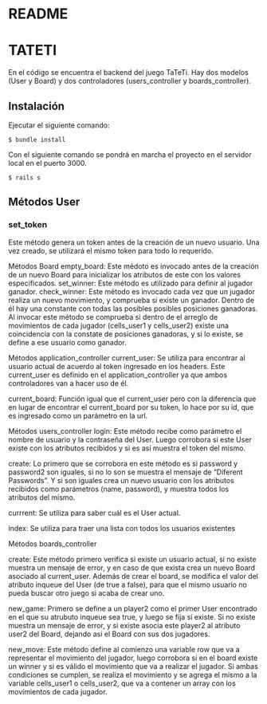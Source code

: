 # README

# TATETI

En el código se encuentra el backend del juego TaTeTi. Hay dos modelos (User y Board) y dos controladores (users_controller y boards_controller).

## Instalación 

Ejecutar el siguiente comando:

    $ bundle install

Con el siguiente comando se pondrá en marcha el proyecto en el servidor local en el puerto 3000.

    $ rails s 


## Métodos User
### set_token 
Este método genera un token antes de la creación de un nuevo usuario. Una vez creado, se utilizará el mismo token para todo lo requerido.

Métodos Board
empty_board: Este médoto es invocado antes de la creación de un nuevo Board para inicializar los atributos de este con los valores especificados.
set_winner: Este método es utilizado para definir al jugador ganador.
check_winner: Este método es invocado cada vez que un jugador realiza un nuevo movimiento, y comprueba si existe un ganador. Dentro de él hay una constante con todas las posibles posibles posiciones ganadoras. Al invocar este método se comprueba si dentro de el arreglo de movimientos de cada jugador (cells_user1 y cells_user2) existe una coincidencia con la constate de posiciones ganadoras, y si lo existe, se define a ese usuario como ganador.

Métodos application_controller
current_user: Se utiliza para encontrar al usuario actual de acuerdo al token ingresado en los headers. Este current_user es definido en el application_controller ya que ambos controladores van a hacer uso de él.

current_board: Función igual que el current_user pero con la diferencia que en lugar de encontrar el current_board  por su token, lo hace por su id, que es ingresado como un parámetro en la url.

Métodos users_controller
login: Este método recibe como parámetro el nombre de usuario y la contraseña del User. Luego corrobora si este User existe con los atributos recibidos y si es así muestra el token del mismo.

create: Lo primero que se corrobora en este método es si password y password2 son iguales, si no lo son se muestra el mensaje de “Diferent Passwords”.  Y si son iguales crea un nuevo usuario con los atributos recibidos como parámetros (name, password), y muestra todos los atributos del mismo.

currrent: Se utiliza para saber cuál es el User actual.

index: Se utiliza para traer una lista con todos los usuarios existentes

Métodos boards_controller

create: Este método primero verifica si existe un usuario actual, si no existe muestra un mensaje de error, y en caso de que exista crea un nuevo Board asociado al current_user. Además de crear el board, se modifica el valor del atributo inqueue del User (de true a false), para que el mismo usuario no pueda buscar otro juego si acaba de crear uno.

new_game: Primero se define a un player2 como el primer User encontrado en el que su atrubuto inqueue sea true, y luego se fija si existe. Si no existe muestra un mensaje de error, y si existe asocia este player2 al atributo user2 del Board, dejando así el Board con sus dos jugadores.

new_move: Este método define al comienzo una variable row que va a representar el movimiento del jugador, luego corrobora si en el board existe un winner y si es válido el  movimiento que va a realizar el jugador. Si ambas condiciones se cumplen, se realiza el movimiento y se agrega el mismo  a la variable cells_user1 o cells_user2, que va a contener un array con los movimientos de cada jugador.
